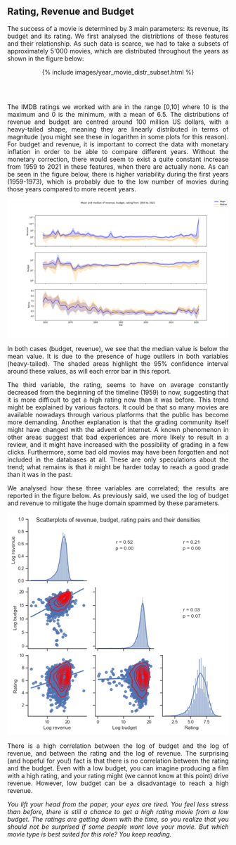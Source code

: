 ## Rating, Revenue and Budget

<p align="justify"> The success of a movie is determined by 3 main parameters: its revenue, its budget and its rating. We first analysed the distribtions of these features and their relationship. As such data is scarce, we had to take a subsets of approximately 5'000 movies, which are distributed throughout the years as shown in the figure below: </p>

<center>
  {% include images/year_movie_distr_subset.html %}
</center>

<br> <br>

<p align="justify"> The IMDB ratings we worked with are in the range [0,10] where 10 is the maximum and 0 is the minimum, with a mean of 6.5. The distributions of revenue and budget are centred around 100 million US dollars, with a heavy-tailed shape, meaning they are linearly distributed in terms of magnitude (you might see these in logarithm in some plots for this reason). For budget and revenue, it is important to correct the data with monetary inflation in order to be able to compare different years. Without the monetary correction, there would seem to exist a quite constant increase from 1959 to 2021 in these features, when there are actually none. As can be seen in the figure below, there is higher variability during the first years (1959-1973), which is probably due to the low number of movies during those years compared to more recent years.</p>

<p align="center">
  <img src="images/RRB_across_time.png" />
</p>


<p align="justify"> In both cases (budget, revenue), we see that the median value is below the mean value. It is due to the presence of huge outliers in both variables (heavy-tailed). The shaded areas highlight the 95% confidence interval around these values, as will each error bar in this report.</p>

<p align="justify"> The third variable, the rating, seems to have on average constantly decreased from the beginning of the timeline (1959) to now, suggesting that it is more difficult to get a high rating now than it was before. This trend might be explained by various factors. It could be that so many movies are available nowadays through various platforms that the public has become more demanding. Another explanation is that the grading community itself might have changed with the advent of internet. A known phenomenon in other areas suggest that bad experiences are more likely to result in a review, and it might have increased with the possibility of grading in a few clicks. Furthermore, some bad old movies may have been forgotten and not included in the databases at all. These are only speculations about the trend; what remains is that it might be harder today to reach a good grade than it was in the past.</p>

<p align="justify"> We analysed how these three variables are correlated; the results are reported in the figure below. As previously said, we used the log of budget and revenue to mitigate the huge domain spammed by these parameters.</p>

<p align="center">
  <img src="images/pairgrid_RRB_by_point.png" />
</p>

<p align="justify">There is a high correlation between the log of budget and the log of revenue, and between the rating and the log of revenue. The surprising (and hopeful for you!) fact is that there is no correlation between the rating and the budget. Even with a low budget, you can imagine producing a film with a high rating, and your rating might (we cannot know at this point) drive revenue. However, low budget can be a disadvantage to reach a high revenue.</p>
  
<p align="justify"><i> You lift your head from the paper, your eyes are tired. You feel less stress than before, there is still a chance to get a high rating movie from a low budget. The ratings are getting down with the time, so you realize that you should not be surprised if some people wont love your movie. But which movie type is best suited for this role? You keep reading. </i></p>
